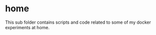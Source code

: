 # home

This sub folder contains scripts and code related to some of my docker experiments at home.
